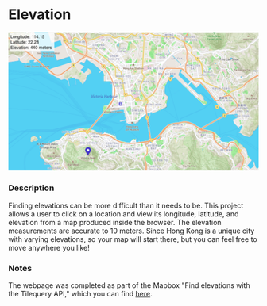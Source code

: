 # Elevation

![Hong Kong](hong-kong.png)

### Description
Finding elevations can be more difficult than it needs to be. This project allows a user to click on a location and view its longitude, latitude, and elevation from a map produced inside the browser. The elevation measurements are accurate to 10 meters. Since Hong Kong is a unique city with varying elevations, so your map will start there, but you can feel free to move anywhere you like!

### Notes
The webpage was completed as part of the Mapbox "Find elevations with the Tilequery API," which you can find [here](https://docs.mapbox.com/help/tutorials/find-elevations-with-tilequery-api/).

